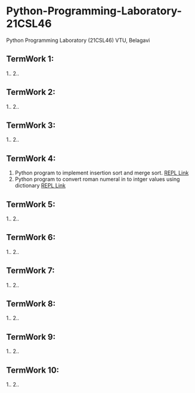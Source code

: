 # Python-Programming-Laboratory-21CSL46
Python Programming Laboratory (21CSL46) VTU, Belagavi

## TermWork 1:
1..
2..

## TermWork 2:
1..
2..

## TermWork 3:
1..
2..

## TermWork 4:
1. Python program to implement insertion sort and merge sort.  [REPL Link](https://replit.com/@gcdeshpande/21CSL464a?v=1)
2. Python program to convert roman numeral in to intger values using dictionary [REPL Link](https://replit.com/@gcdeshpande/21CSL464b?v=1)

## TermWork 5:
1..
2..

## TermWork 6:
1..
2..

## TermWork 7:
1..
2..

## TermWork 8:
1..
2..

## TermWork 9:
1..
2..

## TermWork 10:
1..
2..

